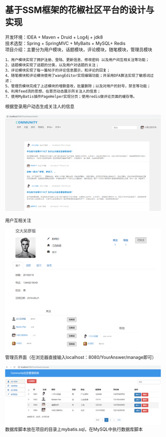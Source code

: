 基于SSM框架的花椒社区平台的设计与实现
=
开发环境：IDEA + Maven + Druid + Log4j + jdk8<br>
技术选型：Spring + SpringMVC + MyBaits + MySQL+ Redis<br>
项目介绍：主要分为用户模块，话题模块，评论模块，随笔模块，管理员模块<br>

    1、用户模块实现了拥护注册、登陆、更新信息、修改密码 以及用户间互相关注等功能；
    2、话题模块实现了话题的分类，以及用户对话题的关注；
    3、评论模块实现了每一篇帖子的评论信息展示，和评论的回复；
    4、随笔模块和评论模块使用了wangEditor实现编辑功能；并采用DFA算法实现了敏感词过滤；
    5、管理员模块完成了上述模块的增删查改，批量删除；以及对用户的封号，禁言等功能；
    6、利用feed流的思想，在首页动态展示所关注人的信息；
    7、使用MyBatis插件PageHelper实现分页；使用redis做评论页面的缓存等。

根据登录用户动态生成关注人的信息<br><br>
![Image text](https://github.com/Rong0912/SSM/blob/master/image/index.png)<br><br>
用户互相关注<br><br>
![Image text](https://github.com/Rong0912/SSM/blob/master/image/concern.png )<br>
管理员界面（在浏览器直接输入localhost：8080/YourAnswer/manage即可）<br><br>
![Image text](https://github.com/Rong0912/SSM/blob/master/image/administrator.png )<br>
数据库脚本放在项目的目录上mybatis.sql，在MySQL中执行数据库脚本


